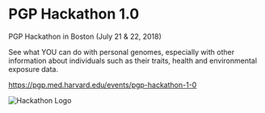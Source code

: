 # PGP Hackathon 1.0

PGP Hackathon in Boston (July 21 & 22, 2018)

See what YOU can do with personal genomes, especially with other information about individuals such as their traits, health and environmental exposure data.

https://pgp.med.harvard.edu/events/pgp-hackathon-1-0

![Hackathon Logo](https://user-images.githubusercontent.com/15944983/42911560-7f2395f8-8ab9-11e8-83be-dd25f248e622.png)
